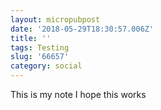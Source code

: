 ```yaml
---
layout: micropubpost
date: '2018-05-29T18:30:57.006Z'
title: ''
tags: Testing
slug: '66657'
category: social
---
```

This is my note I hope this works
